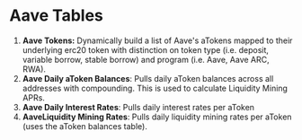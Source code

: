 # Aave Tables

1. **Aave Tokens:** Dynamically build a list of Aave's aTokens mapped to their underlying erc20 token with distinction on token type (i.e. deposit, variable borrow, stable borrow) and program (i.e. Aave, Aave ARC, RWA).
2. **Aave Daily aToken Balances**: Pulls daily aToken balances across all addresses with compounding. This is used to calculate Liquidity Mining APRs.
3. **Aave Daily Interest Rates**: Pulls daily interest rates per aToken
4. **AaveLiquidity Mining Rates**: Pulls daily liquidity mining rates per aToken (uses the aToken balances table).
